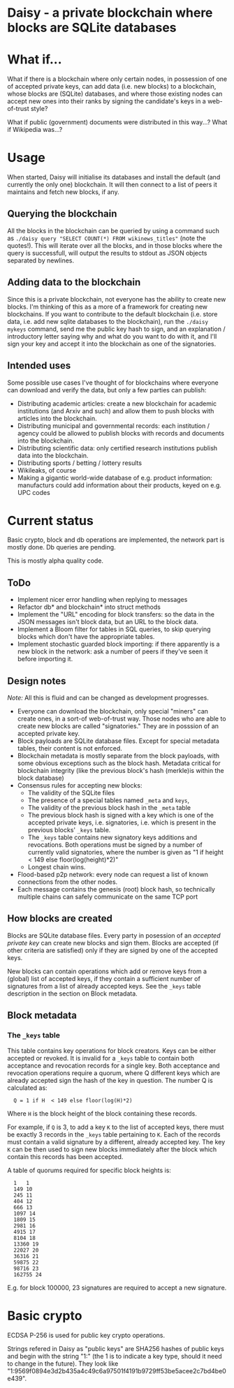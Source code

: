 # Daisy - a private blockchain where blocks are SQLite databases

# What if...

What if there is a blockchain where only certain nodes, in possession of one of accepted private keys, can add data (i.e. new blocks) to a blockchain, whose blocks are (SQLite) databases, and where those existing nodes can accept new ones into their ranks by signing the candidate's keys in a web-of-trust style?

What if public (government) documents were distributed in this way...? What if Wikipedia was...?

# Usage

When started, Daisy will initialise its databases and install the default (and currently the only one) blockchain. It will then connect to a list of peers it maintains and fetch new blocks, if any.

## Querying the blockchain

All the blocks in the blockchain can be queried by using a command such as `./daisy query "SELECT COUNT(*) FROM wikinews_titles"` (note the quotes!). This will iterate over all the blocks, and in those blocks where the query is successfull, will output the results to stdout as JSON objects separated by newlines.

## Adding data to the blockchain

Since this is a private blockchain, not everyone has the ability to create new blocks. I'm thinking of this as a more of a framework for creating new blockchains. If you want to contribute to the default blockchain (i.e. store data, i.e. add new sqlite databases to the blockchain), run the `./daisy mykeys` command, send me the public key hash to sign, and an explanation / introductory letter saying why and what do you want to do with it, and I'll sign your key and accept it into the blockchain as one of the signatories.

## Intended uses

Some possible use cases I've thought of for blockchains where everyone can download and verify the data, but only a few parties can publish:

* Distributing academic articles: create a new blockchain for academic institutions (and Arxiv and such) and allow them to push blocks with articles into the blockchain.
* Distributing municipal and governmental records: each institution / agency could be allowed to publish blocks with records and documents into the blockchain.
* Distributing scientific data: only certified research institutions publish data into the blockchain.
* Distributing sports / betting / lottery results
* Wikileaks, of course
* Making a gigantic world-wide database of e.g. product information: manufacturs could add information about their products, keyed on e.g. UPC codes

# Current status

Basic crypto, block and db operations are implemented, the network part is mostly done. Db queries are pending.

This is mostly alpha quality code.

## ToDo

* Implement nicer error handling when replying to messages
* Refactor db* and blockchain* into struct methods
* Implement the "URL" encoding for block transfers: so the data in the JSON messages isn't block data, but an URL to the block data.
* Implement a Bloom filter for tables in SQL queries, to skip querying blocks which don't have the appropriate tables.
* Implement stochastic guarded block importing: if there apparently is a new block in the network: ask a number of peers if they've seen it before importing it.

## Design notes

*Note:* All this is fluid and can be changed as development progresses.

* Everyone can download the blockchain, only special "miners" can create ones, in a sort-of web-of-trust way. Those nodes who are able to create new blocks are called "signatories." They are in posssion of an accepted private key.
* Block payloads are SQLite database files. Except for special metadata tables, their content is not enforced.
* Blockchain metadata is mostly separate from the block payloads, with some obvious exceptions such as the block hash. Metadata critical for blockchain integrity (like the previous block's hash (merkle)is within the block database)
* Consensus rules for accepting new blocks:
    * The validity of the SQLite files
    * The presence of a special tables named `_meta` and `keys`,
    * The validity of the previous block hash in the `_meta` table
    * The previous block hash is signed with a key which is one of the accepted private keys, i.e. signatories, i.e. which is present in the previous blocks' `_keys` table.
    * The `_keys` table contains new signatory keys additions and revocations. Both operations must be signed by a number of currently valid signatories, where the
      number is given as "1 if height < 149 else floor(log(height)*2)"
    * Longest chain wins.
* Flood-based p2p network: every node can request a list of known connections from the other nodes.
* Each message contains the genesis (root) block hash, so technically multiple chains can safely communicate on the same TCP port

## How blocks are created

Blocks are SQLite database files. Every party in posession of an *accepted private key* can create new blocks and sign them. Blocks are accepted (if other criteria are satisfied) only if they are signed by one of the accepted keys.

New blocks can contain operations which add or remove keys from a (global) list of accepted keys, if they contain a sufficient number of signatures from a list of already accepted keys. See the `_keys` table description in the section on Block metadata.

## Block metadata

### The `_keys` table

This table contains key operations for block creators. Keys can be either accepted or revoked. It is invalid for a `_keys` table to contain both acceptance and revocation records for a single key. Both acceptance and revocation operations require a quorum, where Q different keys which are already accepted sign the hash of the key in question. The number Q is calculated as:

```
  Q = 1 if H  < 149 else floor(log(H)*2)
```

Where `H` is the block height of the block containing these records.

For example, if `Q` is 3, to add a key `K` to the list of accepted keys, there must be exactly 3 records in the `_keys` table pertaining to `K`. Each of the records must contain a valid signature by a different, already accepted key. The key `K` can be then used to sign new blocks immediately after the block which contain this records has been accepted.

A table of quorums required for specific block heights is:

```
  1   1
  149 10
  245 11
  404 12
  666 13
  1097 14
  1809 15
  2981 16
  4915 17
  8104 18
  13360 19
  22027 20
  36316 21
  59875 22
  98716 23
  162755 24
```

E.g. for block 100000, 23 signatures are required to accept a new signature.

# Basic crypto

ECDSA P-256 is used for public key crypto operations.

Strings refered in Daisy as "public keys" are SHA256 hashes of public keys and begin with the string "1:" (the 1 is to indicate a key type, should it need to change in the future). They look like "1:9569f0894e3d2b435a4c49c6a97501f4191b9729ff53be5acee2c7bd4be0e439".